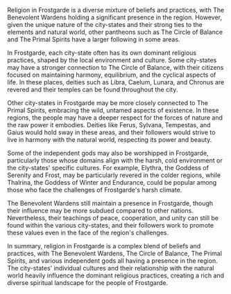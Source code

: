 Religion in Frostgarde is a diverse mixture of beliefs and practices, with The Benevolent Wardens holding a significant presence in the region. However, given the unique nature of the city-states and their strong ties to the elements and natural world, other pantheons such as The Circle of Balance and The Primal Spirits have a larger following in some areas.

In Frostgarde, each city-state often has its own dominant religious practices, shaped by the local environment and culture. Some city-states may have a stronger connection to The Circle of Balance, with their citizens focused on maintaining harmony, equilibrium, and the cyclical aspects of life. In these places, deities such as Libra, Caelum, Lunara, and Chronus are revered and their temples can be found throughout the city.

Other city-states in Frostgarde may be more closely connected to The Primal Spirits, embracing the wild, untamed aspects of existence. In these regions, the people may have a deeper respect for the forces of nature and the raw power it embodies. Deities like Ferus, Sylvana, Tempestas, and Gaius would hold sway in these areas, and their followers would strive to live in harmony with the natural world, respecting its power and beauty.

Some of the independent gods may also be worshipped in Frostgarde, particularly those whose domains align with the harsh, cold environment or the city-states' specific cultures. For example, Elythra, the Goddess of Serenity and Frost, may be particularly revered in the colder regions, while Thalrina, the Goddess of Winter and Endurance, could be popular among those who face the challenges of Frostgarde's harsh climate.

The Benevolent Wardens still maintain a presence in Frostgarde, though their influence may be more subdued compared to other nations. Nevertheless, their teachings of peace, cooperation, and unity can still be found within the various city-states, and their followers work to promote these values even in the face of the region's challenges.

In summary, religion in Frostgarde is a complex blend of beliefs and practices, with The Benevolent Wardens, The Circle of Balance, The Primal Spirits, and various independent gods all having a presence in the region. The city-states' individual cultures and their relationship with the natural world heavily influence the dominant religious practices, creating a rich and diverse spiritual landscape for the people of Frostgarde.